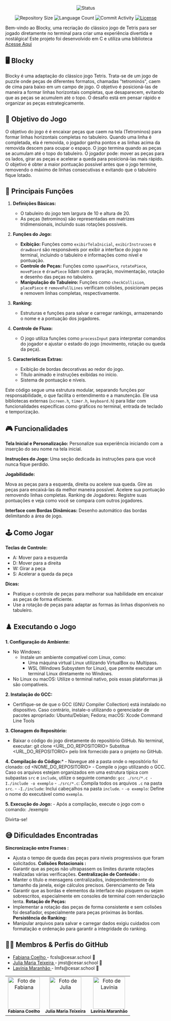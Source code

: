 <p align="center">
  <img
    src="https://img.shields.io/badge/Status-Em%20desenvolvimento-green?style=flat-square"
    alt="Status"
  />
</p>

<p align="center">
  <img
    src="https://img.shields.io/github/repo-size/Sofia-Saraiva/Semester3-CESAR-School?style=flat"
    alt="Repository Size"
  />
  <img
    src="https://img.shields.io/github/languages/count/Sofia-Saraiva/Semester3-CESAR-School?style=flat&logo=python"
    alt="Language Count"
  />
  <img
    src="https://img.shields.io/github/commit-activity/t/Sofia-Saraiva/Semester3-CESAR-School?style=flat&logo=github"
    alt="Commit Activity"
  />
  <a href="LICENSE.md"
    ><img
      src="https://img.shields.io/github/license/Sofia-Saraiva/Semester3-CESAR-School"
      alt="License"
  /></a>
</p>

Bem-vindo ao Blocky, uma recriação do clássico jogo de Tetris para ser jogado diretamente no terminal para criar uma experiência divertida e nostálgica! Este projeto foi desenvolvido em C e utiliza uma biblioteca [Acesse Aqui](https://github.com/tgfb/cli-lib/) 

## 🖥️  Blocky
Blocky é uma adaptação do clássico jogo Tetris. Trata-se de um jogo de puzzle onde peças de diferentes formatos, chamadas "tetrominós", caem de cima para baixo em um campo de jogo. O objetivo é posicioná-las de maneira a formar linhas horizontais completas, que desaparecem, evitando que as peças se acumulem até o topo. O desafio está em pensar rápido e organizar as peças estrategicamente.

## 🎲 Objetivo do Jogo
O objetivo do jogo é é encaixar peças que caem na tela (Tetrominos) para formar linhas horizontais completas no tabuleiro. Quando uma linha é completada, ela é removida, o jogador ganha pontos e as linhas acima da removida descem para ocupar o espaço. O jogo termina quando as peças se acumulam até o topo do tabuleiro. O jogador pode: mover as peças para os lados, girar as peças e acelerar a queda para posicioná-las mais rápido. O objetivo é obter a maior pontuação possível antes que o jogo termine, removendo o máximo de linhas consecutivas e evitando que o tabuleiro fique lotado.

## 📄 Principais Funções
1. **Definições Básicas:**
   - O tabuleiro do jogo tem largura de 10 e altura de 20.
   - As peças (tetrominos) são representadas em matrizes tridimensionais, incluindo suas rotações possíveis.

2. **Funções do Jogo:**
   - **Exibição:** Funções como `exibirTelaInicial`, `exibirInstrucoes` e `drawBoard` são responsáveis por exibir a interface do jogo no terminal, incluindo o tabuleiro e informações como nível e pontuação.
   - **Controle de Peças:** Funções como `spawnPiece`, `rotatePiece`, `movePiece` e `drawPiece` lidam com a geração, movimentação, rotação e desenho das peças no tabuleiro.
   - **Manipulação do Tabuleiro:** Funções como `checkCollision`, `placePiece` e `removeFullLines` verificam colisões, posicionam peças e removem linhas completas, respectivamente.

3. **Ranking:**
   - Estruturas e funções para salvar e carregar rankings, armazenando o nome e a pontuação dos jogadores.

4. **Controle de Fluxo:**
   - O jogo utiliza funções como `processInput` para interpretar comandos do jogador e ajustar o estado do jogo (movimento, rotação ou queda da peça).

5. **Características Extras:**
   - Exibição de bordas decorativas ao redor do jogo.
   - Título animado e instruções exibidas no início.
   - Sistema de pontuação e níveis.

Este código segue uma estrutura modular, separando funções por responsabilidade, o que facilita o entendimento e a manutenção. Ele usa bibliotecas externas (`screen.h`, `timer.h`, `keyboard.h`) para lidar com funcionalidades específicas como gráficos no terminal, entrada de teclado e temporização.

## 🎮 Funcionalidades
**Tela Inicial e Personalização:**
Personalize sua experiência iniciando com a inserção do seu nome na tela inicial.

**Instruções do Jogo:**
Uma seção dedicada às instruções para que você nunca fique perdido.

**Jogabilidade:**

Mova as peças para a esquerda, direita ou acelere sua queda.
Gire as peças para encaixá-las da melhor maneira possível.
Acelere sua pontuação removendo linhas completas.
Ranking de Jogadores:
Registre suas pontuações e veja como você se compara com outros jogadores.

**Interface com Bordas Dinâmicas:**
Desenho automático das bordas delimitando a área de jogo.


## 🕹️ Como Jogar
**Teclas de Controle:**

- A: Mover para a esquerda
- D: Mover para a direita
- W: Girar a peça
- S: Acelerar a queda da peça
  
**Dicas:**
- Pratique o controle de peças para melhorar sua habilidade em encaixar as peças de forma eficiente.
- Use a rotação de peças para adaptar as formas às linhas disponíveis no tabuleiro.


## ♟️ Executando o Jogo
**1. Configuração do Ambiente:**
   - No Windows: 
     - Instale um ambiente compatível com Linux, como:
       - Uma máquina virtual Linux utilizando VirtualBox ou Multipass.
       - WSL (Windows Subsystem for Linux), que permite executar um terminal Linux diretamente no Windows.
   - No Linux ou macOS: Utilize o terminal nativo, pois essas plataformas já são compatíveis.

**2. Instalação do GCC:**
   - Certifique-se de que o GCC (GNU Compiler Collection) está instalado no dispositivo. Caso contrário, instale-o utilizando o gerenciador de pacotes apropriado: Ubuntu/Debian; Fedora; macOS:  Xcode Command 
     Line Tools

**3. Clonagem do Repositório:**
   - Baixar o código do jogo diretamente do repositório GitHub. No terminal, executar:
     git clone <URL_DO_REPOSITORIO>
     Substitua <URL_DO_REPOSITORIO> pelo link fornecido para o projeto no GitHub.

**4. Compilação do Código:***
    - Navegue até a pasta onde o repositório foi clonado:
       cd <NOME_DO_REPOSITORIO>
    - Compile o jogo utilizando o GCC. Caso os arquivos estejam organizados em uma estrutura típica com   subpastas `src` e `include`, utilize o seguinte comando:
     `gcc ./src/*.c -I./include -o exemplo`
    - `./src/*.c`: Compila todos os arquivos `.c` na pasta `src`.
    - `-I./include`: Inclui cabeçalhos na pasta `include`.
    - `-o exemplo`: Define o nome do executável como `exemplo`.

**5. Execução do Jogo:**
    - Após a compilação, execute o jogo com o comando:
       ./exemplo

Divirta-se!


## 😅 Dificuldades Encontradas

**Sincronização entre Frames :**
- Ajusta o tempo de queda das peças para níveis progressivos que foram solicitados.
**Colisões Rotacionais :**
- Garantir que as peças não ultrapassem os limites durante rotações realizadas várias verificações.
**Centralização de Conteúdo :**
- Manter o título e mensagens centralizados, independentemente do tamanho da janela, exige cálculos precisos.
 Gerenciamento de Tela 
 - Garantir que as bordas e elementos da interface não pisquem ou sejam sobrescritos, especialmente em consoles de terminal com renderização lenta.
**Rotação de Peças:**
- Implementar a rotação das peças de forma consistente e sem colisões foi desafiador, especialmente para peças próximas às bordas.
**Persistência do Ranking:**
- Manipular arquivos para salvar e carregar dados exigiu cuidados com formatação e ordenação para garantir a integridade do ranking.


## 👩‍💻 Membros & Perfis do GitHub

<ul>
  <li>
    <a href="https://github.com/fabianacoelhoo">Fabiana Coelho </a> -
    fcsls@cesar.school 📩
  </li>
  <li>
    <a href="https://github.com/juliamariateixeiraa">Julia Maria Teixeira </a> -
    jmst@cesar.school 📩
  </li>
  <li>
    <a href="https://github.com/lavasilva">Lavínia Maranhão </a> -
    lmfs@cesar.school 📩
  </li>
</ul>

<table>
  <tr>
    <td align="center">
      <a href="https://github.com/fabianacoelhoo">
        <img src="https://github.com/user-attachments/assets/51c785aa-16b1-4489-8498-9760850f64f7" width="100px;" alt="Foto de Fabiana"/><br>
        <sub>
          <b> Fabiana Coelho </b>
        </sub>
      </a>
    </td>
    <td align="center">
      <a href="https://github.com/juliamariateixeiraa">
        <img src="https://github.com/user-attachments/assets/39749d5b-f523-4822-b0df-79a3915e4667" width="100px;" alt="Foto de Julia"/><br>
        <sub>
          <b>Julia Maria Teixeira</b>
        </sub>
      </a>
    </td>
    <td align="center">
      <a href="https://github.com/lavasilva">
        <img src="https://github.com/user-attachments/assets/7167573c-3fbf-4b36-b6e5-e3aad1548397" width="100px;" alt="Foto de Lavínia"/><br>
        <sub>
          <b>Lavínia Maranhão</b>
        </sub>
      </a>
    </td>
  </tr>
</table>


